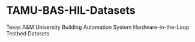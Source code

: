 # TAMU-BAS-HIL-Datasets
Texas A&amp;M University Building Automation System Hardware-in-the-Loop Testbed Datasets
